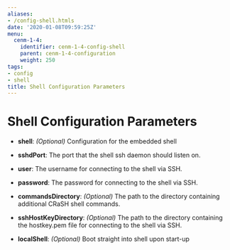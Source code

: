 ```yaml
---
aliases:
- /config-shell.htmls
date: '2020-01-08T09:59:25Z'
menu:
  cenm-1-4:
    identifier: cenm-1-4-config-shell
    parent: cenm-1-4-configuration
    weight: 250
tags:
- config
- shell
title: Shell Configuration Parameters
---
```



# Shell Configuration Parameters


* **shell**:
*(Optional)* Configuration for the embedded shell


* **sshdPort**:
The port that the shell ssh daemon should listen on.


* **user**:
The username for connecting to the shell via SSH.


* **password**:
The password for connecting to the shell via SSH.


* **commandsDirectory**:
*(Optional)* The path to the directory containing additional CRaSH shell commands.


* **sshHostKeyDirectory**:
*(Optional)* The path to the directory containing the hostkey.pem file for connecting to the shell via SSH.


* **localShell**:
*(Optional)* Boot straight into shell upon start-up
